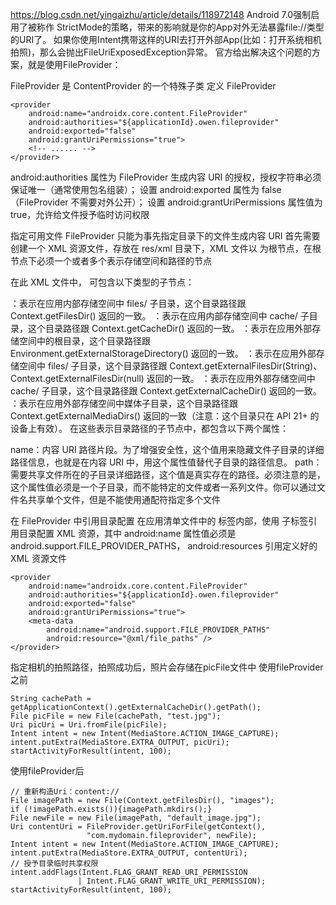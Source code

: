 
https://blog.csdn.net/yingaizhu/article/details/118972148
Android 7.0强制启用了被称作 StrictMode的策略，带来的影响就是你的App对外无法暴露file://类型的URI了。
如果你使用Intent携带这样的URI去打开外部App(比如：打开系统相机拍照)，那么会抛出FileUriExposedException异常。
官方给出解决这个问题的方案，就是使用FileProvider：

FileProvider 是 ContentProvider 的一个特殊子类
定义 FileProvider
```
<provider
    android:name="androidx.core.content.FileProvider"
    android:authorities="${applicationId}.owen.fileprovider"
    android:exported="false"
    android:grantUriPermissions="true">
    <!-- ...... -->
</provider>
```
android:authorities 属性为 FileProvider 生成内容 URI 的授权，授权字符串必须保证唯一（通常使用包名组装）；
设置 android:exported 属性为 false（FileProvider 不需要对外公开）；
设置 android:grantUriPermissions 属性值为 true，允许给文件授予临时访问权限


指定可用文件
FileProvider 只能为事先指定目录下的文件生成内容 URI
首先需要创建一个 XML 资源文件，存放在 res/xml 目录下，XML 文件以 <patchs> 为根节点，在根节点下必须一个或者多个表示存储空间和路径的节点

在此 XML 文件中，<path> 可包含以下类型的子节点：

<files-path>：表示在应用内部存储空间中 files/ 子目录，这个目录路径跟 Context.getFilesDir() 返回的一致。
<cache-path>：表示在应用内部存储空间中 cache/ 子目录，这个目录路径跟 Context.getCacheDir() 返回的一致。
<external-path>：表示在应用外部存储空间中的根目录，这个目录路径跟 Environment.getExternalStorageDirectory() 返回的一致。
<external-files-path>：表示在应用外部存储空间中 files/ 子目录，这个目录路径跟 Context.getExternalFilesDir(String)、Context.getExternalFilesDir(null) 返回的一致。
<external-cache-path>：表示在应用外部存储空间中 cache/ 子目录，这个目录路径跟 Context.getExternalCacheDir() 返回的一致。
<external-media-path>：表示在应用外部存储空间中媒体子目录，这个目录路径跟 Context.getExternalMediaDirs() 返回的一致（注意：这个目录只在 API 21+ 的设备上有效）。
在这些表示目录路径的子节点中，都包含以下两个属性：

name：内容 URI 路径片段。为了增强安全性，这个值用来隐藏文件子目录的详细路径信息，也就是在内容 URI 中，用这个属性值替代子目录的路径信息。
path：需要共享文件所在的子目录详细路径，这个值是真实存在的路径。必须注意的是，这个属性值必须是一个子目录，而不能特定的文件或者一系列文件。你可以通过文件名共享单个文件，但是不能使用通配符指定多个文件



在 FileProvider 中引用目录配置
在应用清单文件中的 <provider> 标签内部，使用 <meta-data> 子标签引用目录配置 XML 资源，其中 android:name 属性值必须是 android.support.FILE_PROVIDER_PATHS， android:resources 引用定义好的 XML 资源文件
```
<provider
    android:name="androidx.core.content.FileProvider"
    android:authorities="${applicationId}.owen.fileprovider"
    android:exported="false"
    android:grantUriPermissions="true">
    <meta-data
        android:name="android.support.FILE_PROVIDER_PATHS"
        android:resource="@xml/file_paths" />
</provider>
```

指定相机的拍照路径，拍照成功后，照片会存储在picFile文件中
使用fileProvider之前
```
String cachePath = getApplicationContext().getExternalCacheDir().getPath();
File picFile = new File(cachePath, "test.jpg");
Uri picUri = Uri.fromFile(picFile);
Intent intent = new Intent(MediaStore.ACTION_IMAGE_CAPTURE);
intent.putExtra(MediaStore.EXTRA_OUTPUT, picUri);
startActivityForResult(intent, 100);
```
使用fileProvider后
```
// 重新构造Uri：content://
File imagePath = new File(Context.getFilesDir(), "images");
if (!imagePath.exists()){imagePath.mkdirs();}
File newFile = new File(imagePath, "default_image.jpg");
Uri contentUri = FileProvider.getUriForFile(getContext(), 
                 "com.mydomain.fileprovider", newFile);
Intent intent = new Intent(MediaStore.ACTION_IMAGE_CAPTURE);
intent.putExtra(MediaStore.EXTRA_OUTPUT, contentUri);
// 授予目录临时共享权限
intent.addFlags(Intent.FLAG_GRANT_READ_URI_PERMISSION
               | Intent.FLAG_GRANT_WRITE_URI_PERMISSION);
startActivityForResult(intent, 100);
```